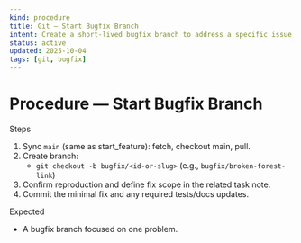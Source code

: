 ```yaml
---
kind: procedure
title: Git — Start Bugfix Branch
intent: Create a short-lived bugfix branch to address a specific issue
status: active
updated: 2025-10-04
tags: [git, bugfix]
---
```


# Procedure — Start Bugfix Branch

Steps
1) Sync `main` (same as start_feature): fetch, checkout main, pull.
2) Create branch:
   - `git checkout -b bugfix/<id-or-slug>` (e.g., `bugfix/broken-forest-link`)
3) Confirm reproduction and define fix scope in the related task note.
4) Commit the minimal fix and any required tests/docs updates.

Expected
- A bugfix branch focused on one problem.

